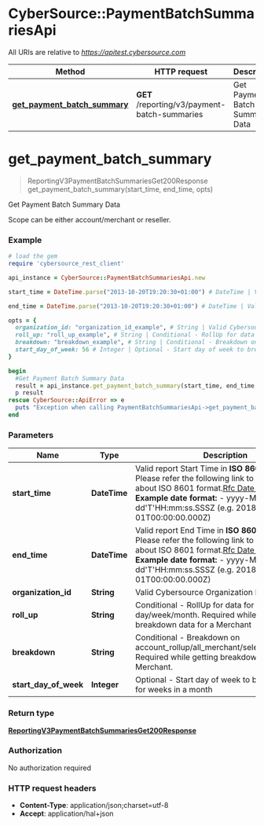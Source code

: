 # CyberSource::PaymentBatchSummariesApi

All URIs are relative to *https://apitest.cybersource.com*

Method | HTTP request | Description
------------- | ------------- | -------------
[**get_payment_batch_summary**](PaymentBatchSummariesApi.md#get_payment_batch_summary) | **GET** /reporting/v3/payment-batch-summaries | Get Payment Batch Summary Data


# **get_payment_batch_summary**
> ReportingV3PaymentBatchSummariesGet200Response get_payment_batch_summary(start_time, end_time, opts)

Get Payment Batch Summary Data

Scope can be either account/merchant or reseller.

### Example
```ruby
# load the gem
require 'cybersource_rest_client'

api_instance = CyberSource::PaymentBatchSummariesApi.new

start_time = DateTime.parse("2013-10-20T19:20:30+01:00") # DateTime | Valid report Start Time in **ISO 8601 format** Please refer the following link to know more about ISO 8601 format.[Rfc Date Format](https://xml2rfc.tools.ietf.org/public/rfc/html/rfc3339.html#anchor14)  **Example date format:**   - yyyy-MM-dd'T'HH:mm:ss.SSSZ (e.g. 2018-01-01T00:00:00.000Z) 

end_time = DateTime.parse("2013-10-20T19:20:30+01:00") # DateTime | Valid report End Time in **ISO 8601 format** Please refer the following link to know more about ISO 8601 format.[Rfc Date Format](https://xml2rfc.tools.ietf.org/public/rfc/html/rfc3339.html#anchor14)  **Example date format:**   - yyyy-MM-dd'T'HH:mm:ss.SSSZ (e.g. 2018-01-01T00:00:00.000Z) 

opts = { 
  organization_id: "organization_id_example", # String | Valid Cybersource Organization Id
  roll_up: "roll_up_example", # String | Conditional - RollUp for data for day/week/month. Required while getting breakdown data for a Merchant
  breakdown: "breakdown_example", # String | Conditional - Breakdown on account_rollup/all_merchant/selected_merchant. Required while getting breakdown data for a Merchant.
  start_day_of_week: 56 # Integer | Optional - Start day of week to breakdown data for weeks in a month
}

begin
  #Get Payment Batch Summary Data
  result = api_instance.get_payment_batch_summary(start_time, end_time, opts)
  p result
rescue CyberSource::ApiError => e
  puts "Exception when calling PaymentBatchSummariesApi->get_payment_batch_summary: #{e}"
end
```

### Parameters

Name | Type | Description  | Notes
------------- | ------------- | ------------- | -------------
 **start_time** | **DateTime**| Valid report Start Time in **ISO 8601 format** Please refer the following link to know more about ISO 8601 format.[Rfc Date Format](https://xml2rfc.tools.ietf.org/public/rfc/html/rfc3339.html#anchor14)  **Example date format:**   - yyyy-MM-dd&#39;T&#39;HH:mm:ss.SSSZ (e.g. 2018-01-01T00:00:00.000Z)  | 
 **end_time** | **DateTime**| Valid report End Time in **ISO 8601 format** Please refer the following link to know more about ISO 8601 format.[Rfc Date Format](https://xml2rfc.tools.ietf.org/public/rfc/html/rfc3339.html#anchor14)  **Example date format:**   - yyyy-MM-dd&#39;T&#39;HH:mm:ss.SSSZ (e.g. 2018-01-01T00:00:00.000Z)  | 
 **organization_id** | **String**| Valid Cybersource Organization Id | [optional] 
 **roll_up** | **String**| Conditional - RollUp for data for day/week/month. Required while getting breakdown data for a Merchant | [optional] 
 **breakdown** | **String**| Conditional - Breakdown on account_rollup/all_merchant/selected_merchant. Required while getting breakdown data for a Merchant. | [optional] 
 **start_day_of_week** | **Integer**| Optional - Start day of week to breakdown data for weeks in a month | [optional] 

### Return type

[**ReportingV3PaymentBatchSummariesGet200Response**](ReportingV3PaymentBatchSummariesGet200Response.md)

### Authorization

No authorization required

### HTTP request headers

 - **Content-Type**: application/json;charset=utf-8
 - **Accept**: application/hal+json



